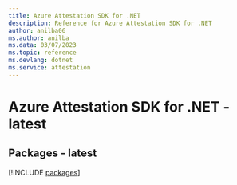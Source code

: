```yaml
---
title: Azure Attestation SDK for .NET
description: Reference for Azure Attestation SDK for .NET
author: anilba06
ms.author: anilba
ms.data: 03/07/2023
ms.topic: reference
ms.devlang: dotnet
ms.service: attestation
---
```

# Azure Attestation SDK for .NET - latest
## Packages - latest
[!INCLUDE [packages](attestation-index.md)]